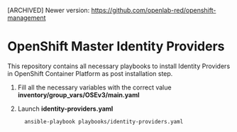 [ARCHIVED]
Newer version: https://github.com/openlab-red/openshift-management

# OpenShift Master Identity Providers


This repository contains all necessary playbooks to install Identity Providers in OpenShift Container Platform as post installation step.


1. Fill all the necessary variables with the correct value **inventory/group_vars/OSEv3/main.yaml**

2. Launch **identity-providers.yaml**
   
   ```
     ansible-playbook playbooks/identity-providers.yaml
   ```
